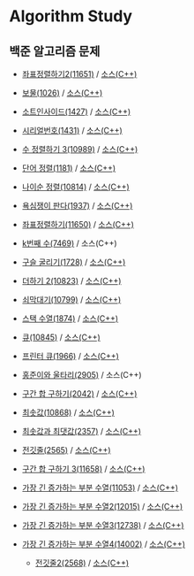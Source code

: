 # Algorithm Study

## 백준 알고리즘 문제
- [좌표정렬하기2(11651)](https://www.acmicpc.net/problem/11651) / 
  [소스(C++)](./docs/11651)

- [보물(1026)](https://www.acmicpc.net/problem/1026) / 
  [소스(C++)](./docs/1026)

- [소트인사이드(1427)](https://www.acmicpc.net/problem/1427) / 
  [소스(C++)](./docs/1427)

- [시리얼번호(1431)](https://www.acmicpc.net/problem/1431) / 
  [소스(C++)](./docs/1431)

- [수 정렬하기 3(10989)](https://www.acmicpc.net/problem/10989) / 
  [소스(C++)](./docs/10989)

- [단어 정렬(1181)](https://www.acmicpc.net/problem/1181) /
  [소스(C++)](./docs/1181)

- [나이순 정렬(10814)](https://www.acmicpc.net/problem/10814) /
  [소스(C++)](./docs/10814)

- [욕심쟁이 판다(1937)](https://www.acmicpc.net/problem/1937) /
  [소스(C++)](./docs/1937)

- [좌표정렬하기(11650)](https://www.acmicpc.net/problem/11650) /
  [소스(C++)](./docs/11650)

- [k번째 수(7469)](https://www.acmicpc.net/problem/7469) /
  소스(C++)

- [구슬 굴리기(1728)](https://www.acmicpc.net/problem/1728) /
  [소스(C++)](./docs/1728)

- [더하기 2(10823)](https://www.acmicpc.net/problem/10823) /
  [소스(C++)](./docs/10823)

- [쇠막대기(10799)](https://www.acmicpc.net/problem/10799) /
  [소스(C++)](./docs/10799)

- [스택 수열(1874)](https://www.acmicpc.net/problem/1874) /
  [소스(C++)](./docs/1874)

- [큐(10845)](https://www.acmicpc.net/problem/10845) /
  [소스(C++)](./docs/10845)

- [프린터 큐(1966)](https://www.acmicpc.net/problem/1966) /
  [소스(C++)](./docs/1966)

- [홍준이와 울타리(2905)](https://www.acmicpc.net/problem/2905) /
  소스(C++)

- [구간 합 구하기(2042)](https://www.acmicpc.net/problem/2042) /
  [소스(C++)](./docs/2042)

- [최솟값(10868)](https://www.acmicpc.net/problem/10868) /
  [소스(C++)](./docs/10868)

- [최솟값과 최댓값(2357)](https://www.acmicpc.net/problem/2357) /
  [소스(C++)](./docs/2357)

- [전깃줄(2565)](https://www.acmicpc.net/problem/2565) /
  [소스(C++)](./docs/2565)

- [구간 합 구하기 3(11658)](https://www.acmicpc.net/problem/11658) /
  [소스(C++)](./docs/11658)


- [가장 긴 증가하는 부분 수열(11053)](https://www.acmicpc.net/problem/11053) /
  [소스(C++)](./docs/11053)

- [가장 긴 증가하는 부분 수열2(12015)](https://www.acmicpc.net/problem/12015) /
  [소스(C++)](./docs/12015)

- [가장 긴 증가하는 부분 수열3(12738)](https://www.acmicpc.net/problem/12738) /
  [소스(C++)](./docs/12738)

- [가장 긴 증가하는 부분 수열4(14002)](https://www.acmicpc.net/problem/14002) /
  [소스(C++)](./docs/14002)

  - [전깃줄2(2568)](https://www.acmicpc.net/problem/2568) /
  [소스(C++)](./docs/2568)
